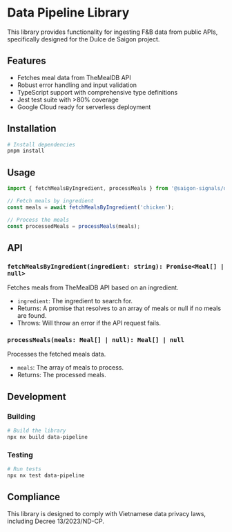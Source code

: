 # Data Pipeline Library

This library provides functionality for ingesting F&B data from public APIs, specifically designed for the Dulce de Saigon project.

## Features

- Fetches meal data from TheMealDB API
- Robust error handling and input validation
- TypeScript support with comprehensive type definitions
- Jest test suite with >80% coverage
- Google Cloud ready for serverless deployment

## Installation

```bash
# Install dependencies
pnpm install
```

## Usage

```typescript
import { fetchMealsByIngredient, processMeals } from '@saigon-signals/data-pipeline';

// Fetch meals by ingredient
const meals = await fetchMealsByIngredient('chicken');

// Process the meals
const processedMeals = processMeals(meals);
```

## API

### `fetchMealsByIngredient(ingredient: string): Promise<Meal[] | null>`

Fetches meals from TheMealDB API based on an ingredient.

- `ingredient`: The ingredient to search for.
- Returns: A promise that resolves to an array of meals or null if no meals are found.
- Throws: Will throw an error if the API request fails.

### `processMeals(meals: Meal[] | null): Meal[] | null`

Processes the fetched meals data.

- `meals`: The array of meals to process.
- Returns: The processed meals.

## Development

### Building

```bash
# Build the library
npx nx build data-pipeline
```

### Testing

```bash
# Run tests
npx nx test data-pipeline
```

## Compliance

This library is designed to comply with Vietnamese data privacy laws, including Decree 13/2023/ND-CP.